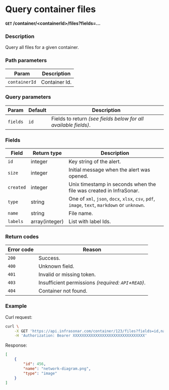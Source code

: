 # Query container files
**`GET` /container/<containerId\>/files?fields=...**

### Description
Query all files for a given container.

### Path parameters
Param               | Description
--------------------|-------------
`containerId`       | Container Id.

### Query parameters
Param               | Default           | Description
--------------------|-------------------|-------------
`fields`            | `id`              | Fields to return _(see fields below for all available fields)_.

### Fields
Field               | Return type       | Description
--------------------|------------------ |-------------
`id`                | integer           | Key string of the alert.
`size`              | integer           | Initial message when the alert was opened.
`created`           | integer           | Unix timestamp in seconds when the file was created in InfraSonar.
`type`              | string            | One of `xml`, `json`, `docx`, `xlsx`, `csv`, `pdf`, `image`, `text`, `markdown` or `unknown`.
`name`              | string            | File name.
`labels`            | array(integer)    | List with label Ids.

### Return codes
Error code  | Reason
------------|--------
`200`       | Success.
`400`       | Unknown field.
`401`       | Invalid or missing token.
`403`       | Insufficient permissions _(required: `API`+`READ`)_.
`404`       | Container not found.

### Example
Curl request:
```bash
curl \
    -X GET 'https://api.infrasonar.com/container/123/files?fields=id,name,type' \
    -H 'Authorization: Bearer XXXXXXXXXXXXXXXXXXXXXXXXXXXXXXXX'
```

Response:
```json
[
    {
        "id": 456,
        "name": "network-diagram.png",
        "type": "image"
    }
]
```
